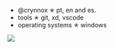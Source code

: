 - @crynnox
  ✭ pt, en and es.
- tools
  ✭ git, xd, vscode 
- operating systems
  ✭ windows

![](https://komarev.com/ghpvc/?username=crynnox&color=lightgrey&style=flat)
